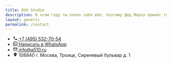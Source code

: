 ```yaml
---
title: AVX Studio
description: В этом году ты плохо себя вёл, поэтому Дед Мороз принёс тебе вместо подарка нас. Страдай, тебе же это нравится.
layout: generic
permalink: /contact
---
```


<main id="main">
    <div id="contact-grid">
        <div id='map'></div>
        <ul>
            <li>
                <a href="tel:+74955327054">
                    <svg height="1em" viewBox="0 0 24 24" class="icon" xmlns="http://www.w3.org/2000/svg">
                        <path d="M19.23 15.26l-2.54-.29c-.61-.07-1.21.14-1.64.57l-1.84 1.84c-2.83-1.44-5.15-3.75-6.59-6.59l1.85-1.85c.43-.43.64-1.03.57-1.64l-.29-2.52c-.12-1.01-.97-1.77-1.99-1.77H5.03c-1.13 0-2.07.94-2 2.07.53 8.54 7.36 15.36 15.89 15.89 1.13.07 2.07-.87 2.07-2v-1.73c.01-1.01-.75-1.86-1.76-1.98z"></path>
                    </svg>
                    <span itemprop="telephone">+7&nbsp;(495)&nbsp;532-70-54</span>
                </a>
            </li>
            <li>
                <a href="https://wa.me/74955327054">
                    <svg height="1em" viewBox="0 0 24 24" class="icon" xmlns="http://www.w3.org/2000/svg">
                        <path d="M17.498 14.382c-.301-.15-1.767-.867-2.04-.966-.273-.101-.473-.15-.673.15-.197.295-.771.964-.944 1.162-.175.195-.349.21-.646.075-.3-.15-1.263-.465-2.403-1.485-.888-.795-1.484-1.77-1.66-2.07-.174-.3-.019-.465.13-.615.136-.135.301-.345.451-.523.146-.181.194-.301.297-.496.1-.21.049-.375-.025-.524-.075-.15-.672-1.62-.922-2.206-.24-.584-.487-.51-.672-.51-.172-.015-.371-.015-.571-.015-.2 0-.523.074-.797.359-.273.3-1.045 1.02-1.045 2.475s1.07 2.865 1.219 3.075c.149.195 2.105 3.195 5.1 4.485.714.3 1.27.48 1.704.629.714.227 1.365.195 1.88.121.574-.091 1.767-.721 2.016-1.426.255-.705.255-1.29.18-1.425-.074-.135-.27-.21-.57-.345m-5.446 7.443h-.016c-1.77 0-3.524-.48-5.055-1.38l-.36-.214-3.75.975 1.005-3.645-.239-.375c-.99-1.576-1.516-3.391-1.516-5.26 0-5.445 4.455-9.885 9.942-9.885 2.654 0 5.145 1.035 7.021 2.91 1.875 1.859 2.909 4.35 2.909 6.99-.004 5.444-4.46 9.885-9.935 9.885M20.52 3.449C18.24 1.245 15.24 0 12.045 0 5.463 0 .104 5.334.101 11.893c0 2.096.549 4.14 1.595 5.945L0 24l6.335-1.652c1.746.943 3.71 1.444 5.71 1.447h.006c6.585 0 11.946-5.336 11.949-11.896 0-3.176-1.24-6.165-3.495-8.411"/>
                    </svg>
                    <span>Написать в WhatsApp</span>
                </a>
            </li>
            <li>
                <a href="mailto:info@a510.ru">
                    <svg height="1em" viewBox="0 0 24 24" class="icon" xmlns="http://www.w3.org/2000/svg">
                       <path d="M22 6c0-1.1-.9-2-2-2H4c-1.1 0-2 .9-2 2v12c0 1.1.9 2 2 2h16c1.1 0 2-.9 2-2V6zm-2 0l-8 4.99L4 6h16zm0 12H4V8l8 5 8-5v10z"/>
                    </svg>
                    <span itemprop="email">info@a510.ru</span>
                </a>
            </li>
            <li>
                <div itemprop="address" itemscope itemtype="http://schema.org/PostalAddress">
                    <svg height="1em" viewBox="0 0 24 24" class="icon" xmlns="http://www.w3.org/2000/svg">
                        <path d="M12 2C8.13 2 5 5.13 5 9c0 4.17 4.42 9.92 6.24 12.11.4.48 1.13.48 1.53 0C14.58 18.92 19 13.17 19 9c0-3.87-3.13-7-7-7zm0 9.5c-1.38 0-2.5-1.12-2.5-2.5s1.12-2.5 2.5-2.5 2.5 1.12 2.5 2.5-1.12 2.5-2.5 2.5z"/>
                    </svg>
                    <span itemprop="postalCode">108840</span> г. <span itemprop="addressLocality">Москва, Троицк</span>, <span itemprop="streetAddress">Сиреневый бульвар д. 1</span>
                </div>
            </li>
        </ul>
    </div>
</main>
<script> 
	function initMap() {
	google.maps.event.addDomListener(window, 'load', init);
	var map;
	function init() {
		var mapOptions = {
			center: new google.maps.LatLng(55.468539,37.296365),
			zoom: 17,
			zoomControl: true,
			zoomControlOptions: {
				style: google.maps.ZoomControlStyle.LARGE,
			},
			disableDoubleClickZoom: false,
			mapTypeControl: false,
			mapTypeControlOptions: {
				style: google.maps.MapTypeControlStyle.HORIZONTAL_BAR,
			},
			scaleControl: false,
			scrollwheel: false,
			panControl: false,
			streetViewControl: false,
			draggable : true,
			overviewMapControl: false,
			overviewMapControlOptions: {
				opened: false,
			},
			mapTypeId: google.maps.MapTypeId.ROADMAP,
			styles: [{"featureType":"landscape","stylers":[{"saturation":-100},{"lightness":65},{"visibility":"on"}]},{"featureType":"poi","stylers":[{"saturation":-100},{"lightness":51},{"visibility":"simplified"}]},{"featureType":"road.highway","stylers":[{"saturation":-100},{"visibility":"simplified"}]},{"featureType":"road.arterial","stylers":[{"saturation":-100},{"lightness":30},{"visibility":"on"}]},{"featureType":"road.local","stylers":[{"saturation":-100},{"lightness":40},{"visibility":"on"}]},{"featureType":"transit","stylers":[{"saturation":-100},{"visibility":"simplified"}]},{"featureType":"administrative.province","stylers":[{"visibility":"off"}]},{"featureType":"water","elementType":"labels","stylers":[{"visibility":"on"},{"lightness":-25},{"saturation":-100}]},{"featureType":"water","elementType":"geometry","stylers":[{"hue":"#ffff00"},{"lightness":-25},{"saturation":-97}]}],
		}
		var mapElement = document.getElementById('map');
		var map = new google.maps.Map(mapElement, mapOptions);
		var locations = [['\"Студия AVX\"', 'г.Троицк, Сиреневый бульвар, д. 1', '+7 (495) 532-70-54', 'undefined', 'undefined', 55.468539, 37.296365, '/images/solid-pin-black.png']];
		for (i = 0; i < locations.length; i++) {
			if (locations[i][1] =='undefined'){ description ='';} else { description = locations[i][1];}
			if (locations[i][2] =='undefined'){ telephone ='';} else { telephone = locations[i][2];}
			if (locations[i][3] =='undefined'){ email ='';} else { email = locations[i][3];}
			if (locations[i][4] =='undefined'){ web ='';} else { web = locations[i][4];}
			if (locations[i][7] =='undefined'){ markericon ='';} else { markericon = locations[i][7];}
			marker = new google.maps.Marker({
				icon: markericon,
				position: new google.maps.LatLng(locations[i][5], locations[i][6]),
				map: map,
				title: locations[i][0],
				desc: description,
				tel: telephone,
				email: email,
				web: web
			});
if (web.substring(0, 7) != "https://") {
link = "https://" + web;
} else {
link = web;
}
			bindInfoWindow(marker, map, locations[i][0], description, telephone, email, web, link);
		}
	function bindInfoWindow(marker, map, title, desc, telephone, email, web, link) {
		var infoWindowVisible = (function () {
				var currentlyVisible = false;
				return function (visible) {
					if (visible !== undefined) {
						currentlyVisible = visible;
					}
					return currentlyVisible;
				};
			}());
			iw = new google.maps.InfoWindow();
			google.maps.event.addListener(marker, 'click', function() {
				if (infoWindowVisible()) {
					iw.close();
					infoWindowVisible(false);
				} else {
					var html= "<div style='color:#100e11;background-color:#fff;padding:5px;width:250px;'><h4>"+title+"</h4><p>"+desc+"<p><p>"+telephone+"<p><a href='mailto:"+email+"' >"+email+"<a><a href='"+link+"'' >"+web+"<a></div>";
					iw = new google.maps.InfoWindow({content:html});
					iw.open(map,marker);
					infoWindowVisible(true);
				}
		});
		google.maps.event.addListener(iw, 'closeclick', function () {
			infoWindowVisible(false);
		});
	}
}
}
</script>
<script async src='https://maps.googleapis.com/maps/api/js?key=AIzaSyCRZ287SLI6Flr2HWzKJgAzo__-5ScvU4I&extension=.js&callback=initMap'></script>